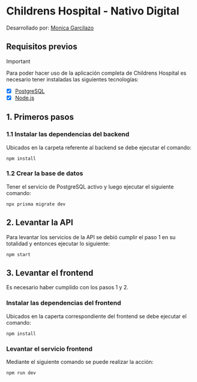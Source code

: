 # Childrens Hospital - Nativo Digital
Desarrollado por: [Monica Garcilazo](https://github.com/MoniGarcilazo)

## Requisitos previos
> [!IMPORTANT]
> Para poder hacer uso de la aplicación completa de Childrens Hospital es
> necesario tener instaladas las siguientes tecnologías:

- [x] [PostgreSQL](https://www.postgresql.org/download/)
- [x] [Node.js](https://nodejs.org/en/download/package-manager)

## 1. Primeros pasos
### 1.1 Instalar las dependencias del backend
Ubicados en la carpeta referente al backend se debe ejecutar el comando:

`npm install`

### 1.2 Crear la base de datos
Tener el servicio de PostgreSQL activo y luego ejecutar el siguiente
comando:

`npx prisma migrate dev`

## 2. Levantar la API
Para levantar los servicios de la API se debió cumplir el paso 1 en su totalidad
y entonces ejecutar lo siguiente:

`npm start`

## 3. Levantar el frontend
Es necesario haber cumplido con los pasos 1 y 2.

### Instalar las dependencias del frontend
Ubicados en la caperta correspondiente del frontend se debe ejecutar el comando:

`npm install`

### Levantar el servicio frontend
Mediante el siguiente comando se puede realizar la acción:

`npm run dev`
